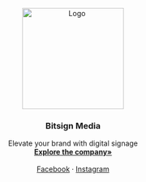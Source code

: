 <!-- PROJECT LOGO -->
<br />
<div align="center">
  <a href="https://github.com/Bitsign-Media">
    <img src="https://user-images.githubusercontent.com/70508631/210701683-83077f37-0f79-49dc-b6b2-311218f9156d.png" alt="Logo" width="auto" height="200px">
  </a>

<h3 align="center">Bitsign Media</h3>

  <p align="center">
    Elevate your brand with digital signage
    <br />
    <a href="https://bitsignmedia.com"><strong>Explore the company»</strong></a>
    <br />
    <br />
    <a href="https://www.facebook.com/bitsignmediafb">Facebook</a>
    ·
    <a href="https://www.instagram.com/bitsignmedia/">Instagram</a>
    </p>
</div>
